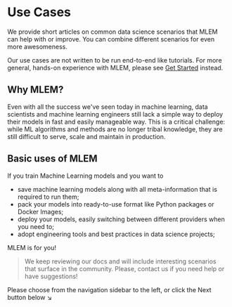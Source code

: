 # Use Cases

We provide short articles on common data science scenarios that MLEM can help
with or improve. You can combine different scenarios for even more awesomeness.

Our use cases are not written to be run end-to-end like tutorials. For more
general, hands-on experience with MLEM, please see
[Get Started](/doc/get-started) instead.

## Why MLEM?

Even with all the success we've seen today in machine learning, data scientists
and machine learning engineers still lack a simple way to deploy their models in
fast and easily manageable way. This is a critical challenge: while ML
algorithms and methods are no longer tribal knowledge, they are still difficult
to serve, scale and maintain in production.

## Basic uses of MLEM

If you train Machine Learning models and you want to

- save machine learning models along with all meta-information that is required
  to run them;
- pack your models into ready-to-use format like Python packages or Docker
  Images;
- deploy your models, easily switching between different providers when you need
  to;
- adopt engineering tools and best practices in data science projects;

MLEM is for you!

> We keep reviewing our docs and will include interesting scenarios that surface
> in the community. Please, contact us if you need help or have suggestions!

Please choose from the navigation sidebar to the left, or click the Next button
below ↘
